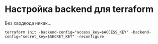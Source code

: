 # Настройка backend для terraform

Без хардкода никак...

`terraform init -backend-config="access_key=$ACCESS_KEY" -backend-config="secret_key=$SECRET_KEY" -reconfigure`
